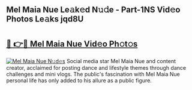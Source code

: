 ## Mel Maia Nue Le𝚊k𝚎d N𝚞𝚍e - Part-1NS Vid𝚎o Photos Le𝚊ks jqd8U

# <h2><a href="http://fb3tmo.evod.top/?m=Mel+Maia+Nue">🔗 👉🔴 Mel Maia Nue Vid𝚎o Ph𝚘t𝚘s</a></h2>

[![Mel Maia Nue N𝚞d𝚎s](https://i.imgur.com/8V9OHl7.gif)](http://fb3tmo.evod.top/?m=Mel+Maia+Nue)
Social media star Mel Maia Nue and content creator, acclaimed for posting dance and lifestyle themes through dance challenges and mini vlogs. The public's fascination with Mel Maia Nue personal life has only added to his allure as a public figure. 
